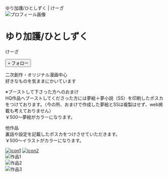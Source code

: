 <!DOCTYPE html>
<html lang="ja">
<head>
    <meta charset="UTF-8">
    <meta name="viewport" content="width=device-width, initial-scale=1.0">
   ゆり加護/ひとしずく | けーざ
    <link rel="stylesheet" href="styles.css">
</head>
<body>
    <div class="container">
        <div class="profile-card">
            <div class="profile-header">
                <img src="profile.jpg" alt="プロフィール画像" class="profile-img">
                <div>
                    <h1>ゆり加護/ひとしずく</h1>
                    <p class="username">けーざ</p>
                    <button class="follow-btn">+ フォロー</button>
                </div>
            </div>
            <div class="profile-desc">
                <p>二次創作・オリジナル漫画中心<br>
                好きなものを気ままにかいています</p>
                <p>
                ※ブーストして下さった方へのおまけ<br>
                HQ作品へブーストしてくださった方には夢絵＋夢小説（SS）を印刷したポスカをつけております。（今の所、おまけで作成した夢絵とSSは複製はせず、web掲載も考えておりません）<br>
                ￥500～夢絵がカラーになります。
                </p>
                <p>
                他作品<br>
                裏話や設定を記載したポスカをつけさせていただきます。<br>
                ￥500～イラストがカラーになります。
                </p>
                <div class="icon-links">
                    <a href="#"><img src="icon1.png" alt="icon1" class="icon"></a>
                    <a href="#"><img src="icon2.png" alt="icon2" class="icon"></a>
                </div>
            </div>
        </div>
        <div class="works-grid">
            <div class="work-card">
                <img src="work1.jpg" alt="作品1">
            </div>
            <div class="work-card">
                <img src="work2.jpg" alt="作品2">
            </div>
            <div class="work-card">
                <img src="work3.jpg" alt="作品3">
            </div>
        </div>
    </div>
</body>
</html>
